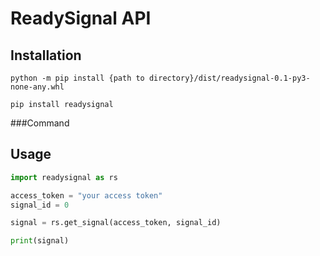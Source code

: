 # ReadySignal API

## Installation

```shell script
python -m pip install {path to directory}/dist/readysignal-0.1-py3-none-any.whl
```

```shell script
pip install readysignal
```

###Command



## Usage

```python
import readysignal as rs

access_token = "your access token"
signal_id = 0

signal = rs.get_signal(access_token, signal_id)

print(signal)
```